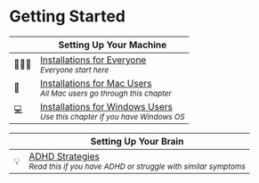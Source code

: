 # Getting Started

|     | Setting Up Your Machine  |
| --- | --- |
| 👩🏾‍🏫  | [Installations for Everyone](./chapters/GETTING_STARTED.md) <br/> <sub><em>Everyone start here</em></sub> |
| 🍎  | [Installations for Mac Users](./chapters/GETTING_STARTED_MAC.md) <br/> <sub><em>All Mac users go through this chapter</em></sub> |
| 💻  | [Installations for Windows Users](./chapters/GETTING_STARTED_WINDOWS.md) <br/> <sub><em>Use this chapter if you have Windows OS</em></sub> |

|     | Setting Up Your Brain |
| --- | --- |
| 💡  | [ADHD Strategies](./chapters/ADHD_STRATEGIES.md) </br> <sub><em>Read this if you have ADHD or struggle with similar symptoms</em></sub> |
